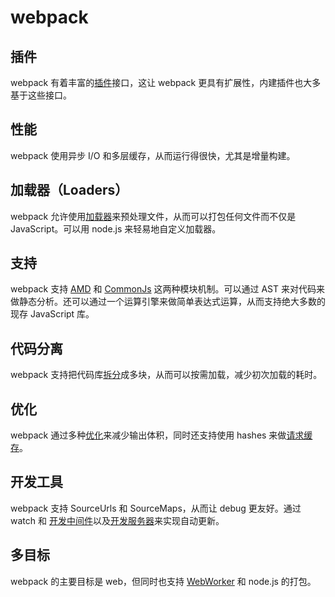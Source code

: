 # webpack

## 插件

webpack 有着丰富的[插件][plugin]接口，这让 webpack 更具有扩展性，内建插件也大多基于这些接口。

## 性能

webpack 使用异步 I/O 和多层缓存，从而运行得很快，尤其是增量构建。


## 加载器（Loaders）

webpack 允许使用[加载器][loaders]来预处理文件，从而可以打包任何文件而不仅是 JavaScript。可以用 node.js 来轻易地自定义加载器。

## 支持

webpack 支持 [AMD][AMD] 和 [CommonJs][CommonJs] 这两种模块机制。可以通过 AST 来对代码来做静态分析。还可以通过一个运算引擎来做简单表达式运算，从而支持绝大多数的现存 JavaScript 库。

## 代码分离

webpack 支持把代码库[拆分][split]成多块，从而可以按需加载，减少初次加载的耗时。

## 优化

webpack 通过多种[优化][optimization]来减少输出体积，同时还支持使用 hashes 来做[请求缓存][request-caching]。

## 开发工具

webpack 支持 SourceUrls 和 SourceMaps，从而让 debug 更友好。通过 watch 和 [开发中间件][webpack-dev-middleware]以及[开发服务器][webpack-dev-server]来实现自动更新。

## 多目标

webpack 的主要目标是 web，但同时也支持 [WebWorker][worker-loader] 和 node.js 的打包。


[plugin]: ./plugin.md
[loaders]: ./loaders.md
[AMD]: ./amd.md
[CommonJs]: ./commonjs.md
[split]: ./code-splitting.md
[optimization]: ./optimization.md
[request-caching]: ./long-term-caching.md
[webpack-dev-middleware]: ./webpack-dev-middleware.md
[webpack-dev-server]: ./webpack-dev-server.md
[worker-loader]: ./worker-loader.md
